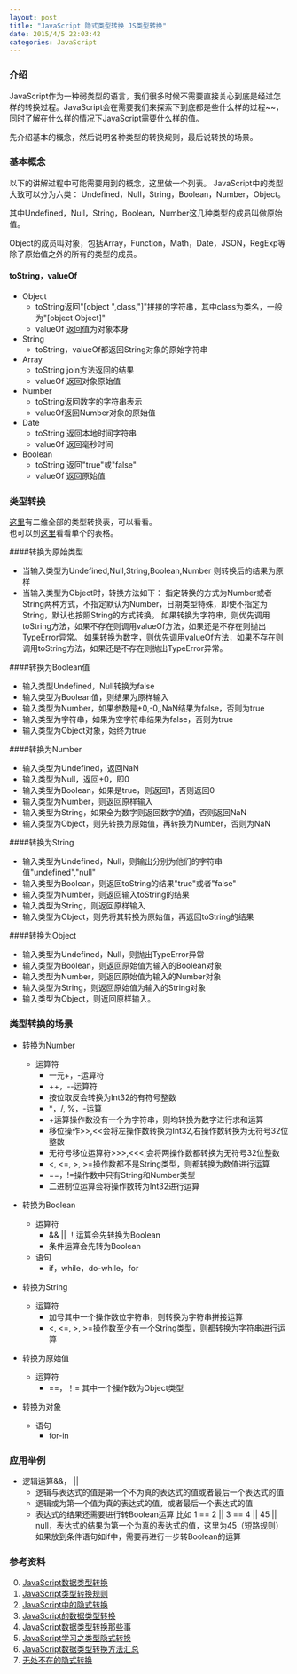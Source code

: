 ```yaml
---
layout: post
title: "JavaScript 隐式类型转换 JS类型转换"
date: 2015/4/5 22:03:42 
categories: JavaScript
---
```


### 介绍
JavaScript作为一种弱类型的语言，我们很多时候不需要直接关心到底是经过怎样的转换过程。JavaScript会在需要我们来探索下到底都是些什么样的过程~~，同时了解在什么样的情况下JavaScript需要什么样的值。

先介绍基本的概念，然后说明各种类型的转换规则，最后说转换的场景。

### 基本概念
以下的讲解过程中可能需要用到的概念，这里做一个列表。
JavaScript中的类型大致可以分为六类：
Undefined，Null，String，Boolean，Number，Object。

其中Undefined，Null，String，Boolean，Number这几种类型的成员叫做原始值。

Object的成员叫对象，包括Array，Function，Math，Date，JSON，RegExp等除了原始值之外的所有的类型的成员。

#### toString，valueOf
+ Object
    + toString返回"[object ",class,"]"拼接的字符串，其中class为类名，一般为"[object Object]"
    + valueOf 返回值为对象本身
+ String
    + toString，valueOf都返回String对象的原始字符串
+ Array
    + toString join方法返回的结果
    + valueOf 返回对象原始值
+ Number
    + toString返回数字的字符串表示
    + valueOf返回Number对象的原始值
+ Date
    + toString 返回本地时间字符串
    + valueOf 返回毫秒时间
+ Boolean
    + toString 返回"true"或"false"
    + valueOf 返回原始值


### 类型转换

[这里][3]有二维全部的类型转换表，可以看看。  
也可以到[这里][4]看看单个的表格。

####转换为原始类型
+ 当输入类型为Undefined,Null,String,Boolean,Number 则转换后的结果为原样
+ 当输入类型为Object时，转换方法如下：
    指定转换的方式为Number或者String两种方式，不指定默认为Number，日期类型特殊，即使不指定为String，默认也按照String的方式转换。
    如果转换为字符串，则优先调用toString方法，如果不存在则调用valueOf方法，如果还是不存在则抛出TypeError异常。
    如果转换为数字，则优先调用valueOf方法，如果不存在则调用toString方法，如果还是不存在则抛出TypeError异常。
    
####转换为Boolean值
+ 输入类型Undefined，Null转换为false
+ 输入类型为Boolean值，则结果为原样输入
+ 输入类型为Number，如果参数是+0,-0,,NaN结果为false，否则为true
+ 输入类型为字符串，如果为空字符串结果为false，否则为true
+ 输入类型为Object对象，始终为true

####转换为Number
+ 输入类型为Undefined，返回NaN
+ 输入类型为Null，返回+0，即0
+ 输入类型为Boolean，如果是true，则返回1，否则返回0
+ 输入类型为Number，则返回原样输入
+ 输入类型为String，如果全为数字则返回数字的值，否则返回NaN
+ 输入类型为Object，则先转换为原始值，再转换为Number，否则为NaN

####转换为String
+ 输入类型为Undefined，Null，则输出分别为他们的字符串值"undefined","null"
+ 输入类型为Boolean，则返回toString的结果"true"或者"false"
+ 输入类型为Number，则返回输入toString的结果
+ 输入类型为String，则返回原样输入
+ 输入类型为Object，则先将其转换为原始值，再返回toString的结果

####转换为Object
+ 输入类型为Undefined，Null，则抛出TypeError异常
+ 输入类型为Boolean，则返回原始值为输入的Boolean对象
+ 输入类型为Number，则返回原始值为输入的Number对象
+ 输入类型为String，则返回原始值为输入的String对象
+ 输入类型为Object，则返回原样输入。


### 类型转换的场景
+ 转换为Number
    + 运算符
        + 一元+，-运算符
        + ++，--运算符
        + 按位取反会转换为Int32的有符号整数
        + *，/, %，-运算
        + +运算操作数没有一个为字符串，则均转换为数字进行求和运算
        + 移位操作>>,<<会将左操作数转换为Int32,右操作数转换为无符号32位整数
        +  无符号移位运算符>>>,<<<,会将两操作数都转换为无符号32位整数
        +  <, <=, >, >=操作数都不是String类型，则都转换为数值进行运算
        +  ==，!=操作数中只有String和Number类型
        +  二进制位运算会将操作数转为Int32进行运算

+ 转换为Boolean
    + 运算符
        + && || ！运算会先转换为Boolean
        + 条件运算会先转为Boolean
    + 语句
        + if，while，do-while，for


+ 转换为String
    + 运算符
        + 加号其中一个操作数位字符串，则转换为字符串拼接运算
        + <, <=, >, >=操作数至少有一个String类型，则都转换为字符串进行运算

+ 转换为原始值
    + 运算符
        + ==，！= 其中一个操作数为Object类型
        
+ 转换为对象
    + 语句
        + for-in

### 应用举例
+ 逻辑运算&&， ||
    + 逻辑与表达式的值是第一个不为真的表达式的值或者最后一个表达式的值
    + 逻辑或为第一个值为真的表达式的值，或者最后一个表达式的值
    + 表达式的结果还需要进行转Boolean运算
    比如 1 == 2 || 3 == 4 || 45 || null，表达式的结果为第一个为真的表达式的值，这里为45（短路规则）
    如果放到条件语句如if中，需要再进行一步转Boolean的运算

    

### 参考资料
0. [JavaScript数据类型转换][0]
1. [JavaScript类型转换规则][1]
2. [JavaScript中的隐式转换][2]
3. [JavaScript的数据类型转换][3]
4. [JavaScript数据类型转换那些事][4]
5. [JavaScript学习之类型隐式转换][5]
6. [JavaScript数据类型转换方法汇总][6]
7. [无处不在的隐式转换][7]

[0]: http://javascript.ruanyifeng.com/grammar/conversion.html#toc5 "JavaScript数据类型转换"
[1]: http://www.cnblogs.com/mizzle/archive/2011/08/12/2135885.html "JavaScript类型转换规则"
[2]: http://www.cnblogs.com/snandy/archive/2011/03/18/1987940.html "JavaScript中的隐式转换" 
[3]: http://blog.csdn.net/yangqicong/article/details/6865513 "JavaScript的数据类型转换"
[4]: http://www.cnblogs.com/2050/archive/2012/08/17/2644189.html "JavaScript数据类型转换那些事"
[5]: http://blog.csdn.net/zzzkk2009/article/details/44600229 "JavaScript学习之类型隐式转换"
[6]: http://www.nowamagic.net/librarys/veda/detail/262 "JavaScript数据类型转换方法汇总"
[7]: http://snandy.iteye.com/blog/718621 "无处不在的隐式转换"